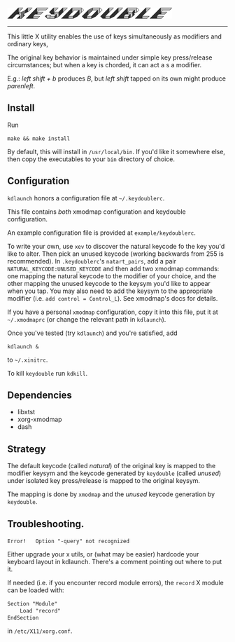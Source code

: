 ![logo](https://github.com/baskerville/keydouble/raw/master/logo/keydouble_logo.png)

---

This little X utility enables the use of keys simultaneously as modifiers and ordinary keys,

The original key behavior is maintained under simple key press/release circumstances; but when a key is chorded, it can act a s a modifier.

E.g.: *left shift + b* produces *B*, but *left shift* tapped on its own might produce *parenleft*.

## Install

Run

    make && make install

By default, this will install in `/usr/local/bin`. If you'd like it somewhere else, then copy the executables to your `bin` directory of choice.

## Configuration

`kdlaunch` honors a configuration file at `~/.keydoublerc`.

This file contains *both* xmodmap configuration and keydouble configuration.

An example configuration file is provided at `example/keydoublerc`.

To write your own, use `xev` to discover the natural keycode fo the key you'd like to alter. Then pick an unused keycode (working backwards from 255 is recommended). In `.keydoublerc`'s `natart_pairs`, add a pair `NATURAL_KEYCODE:UNUSED_KEYCODE` and then add two xmodmap commands: one mapping the natural keycode to the modifier of your choice, and the other mapping the unused keycode to the keysym you'd like to appear when you tap. You may also need to add the keysym to the appropriate modifier (i.e. `add control = Control_L`). See xmodmap's docs for details.

If you have a personal `xmodmap` configuration, copy it into this file, put it at `~/.xmodmaprc` (or change the relevant path in `kdlaunch`).

Once you've tested (try `kdlaunch`) and you're satisfied, add

    kdlaunch &

to `~/.xinitrc`.

To kill `keydouble` run `kdkill`.

## Dependencies

- libxtst
- xorg-xmodmap
- dash

## Strategy

The default keycode (called *natural*) of the original key is mapped to the modifier keysym and the keycode generated by `keydouble` (called *unused*) under isolated key press/release is mapped to the original keysym.

The mapping is done by `xmodmap` and the *unused* keycode generation by `keydouble`.

## Troubleshooting.

```Error!   Option "-query" not recognized```

Either upgrade your x utils, or (what may be easier) hardcode your keyboard layout in kdlaunch. There's a comment pointing out where to put it.


If needed (i.e. if you encounter record module errors), the `record` X module can be loaded with:

    Section "Module"
        Load "record"
    EndSection

in `/etc/X11/xorg.conf`.
